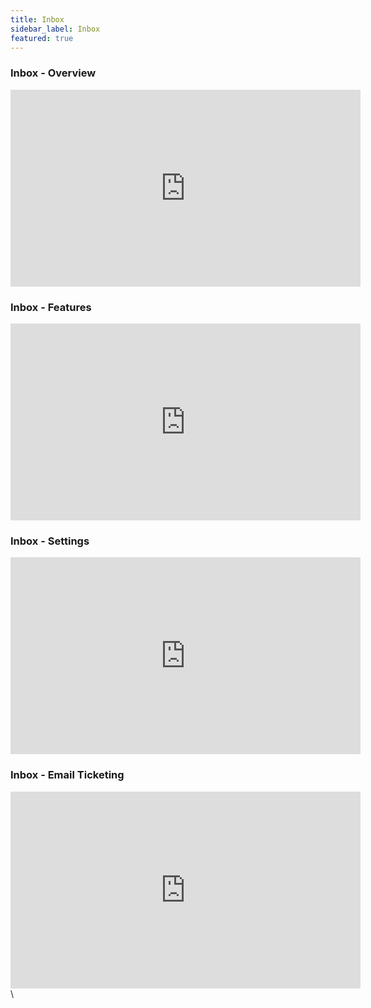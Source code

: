 ```yaml
---
title: Inbox
sidebar_label: Inbox
featured: true
---
```


### Inbox - Overview
<iframe width="560" height="315" src="https://www.youtube.com/embed/-K6-Yj9ICGw" title="YouTube video player" frameborder="0" allow="autoplay; clipboard-write; picture-in-picture" alllow="fullscreen"></iframe>

### Inbox - Features

<iframe width="560" height="315" src="https://www.youtube.com/embed/AD4SAa_z6EU" title="YouTube video player" frameborder="0" allow="autoplay; clipboard-write; picture-in-picture" alllow="fullscreen"></iframe>

### Inbox - Settings

<iframe width="560" height="315" src="https://www.youtube.com/embed/38OLOs4Pjq4" title="YouTube video player" frameborder="0" allow="autoplay; clipboard-write; picture-in-picture" alllow="fullscreen"></iframe>

### Inbox - Email Ticketing

<iframe width="560" height="315" src="https://www.youtube.com/embed/9DXJ1yNHQNc" title="YouTube video player" frameborder="0" allow="autoplay; clipboard-write; picture-in-picture" alllow="fullscreen"></iframe>\

